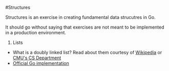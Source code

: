 #Structures

Structures is an exercise in creating fundamental data strucutres in Go.

It should go without saying that exercises are not meant to be implemented in a production environment.

1. Lists
  - What is a doubly linked list? Read about them courtesy of [Wikipedia](https://en.wikipedia.org/wiki/Linked_list) or [CMU's CS Department](https://www.cs.cmu.edu/~adamchik/15-121/lectures/Linked%20Lists/linked%20lists.html)
  - [Official Go implementation](https://golang.org/src/container/list/list.go)
